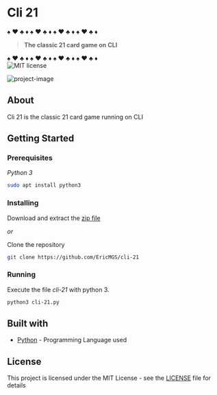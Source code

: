 # Cli 21 
:spades: :hearts: :clubs: :diamonds: :spades: :hearts: :clubs: :diamonds: :spades: :hearts: :clubs: :diamonds: :spades: :hearts: :clubs: :diamonds:       
> **The classic 21 card game on CLI**   

:spades: :hearts: :clubs: :diamonds: :spades: :hearts: :clubs: :diamonds: :spades: :hearts: :clubs: :diamonds: :spades: :hearts: :clubs: :diamonds:   
![MIT license](https://img.shields.io/badge/License-MIT-blue.svg)


![project-image](https://github.com/EricMGS/cli-21/blob/master/image.png)

## About
Cli 21 is the classic 21 card game running on CLI  

## Getting Started
### Prerequisites
_Python 3_  
```sh
sudo apt install python3
```

### Installing
Download and extract the [zip file](https://github.com/EricMGS/cli-21/archive/master.zip)  
  
_or_  
  
Clone the repository  
```sh
git clone https://github.com/EricMGS/cli-21
```

### Running  
Execute the file _cli-21_ with python 3.
```sh
python3 cli-21.py
```

## Built with
- [Python](https://www.python.org/)  - Programming Language used      

## License
This project is licensed under the MIT License - see the [LICENSE](https://github.com/EricMGS/cli-21/blob/master/LICENSE) file for details
